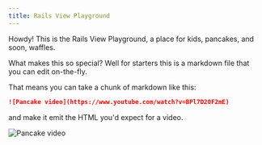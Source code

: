 ```yaml
---
title: Rails View Playground
---
```


Howdy! This is the Rails View Playground, a place for kids, pancakes, and soon, waffles.

What makes this so special? Well for starters this is a markdown file that you can edit on-the-fly.

That means you can take a chunk of markdown like this:

```md
![Pancake video](https://www.youtube.com/watch?v=BPl7D20F2mE)
```

and make it emit the HTML you'd expect for a video.

![Pancake video](https://www.youtube.com/watch?v=BPl7D20F2mE)
